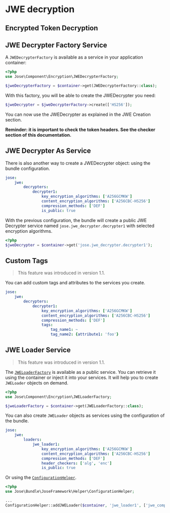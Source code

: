 # JWE decryption

## Encrypted Token Decryption

## JWE Decrypter Factory Service

A `JWEDecrypterFactory` is available as a service in your application container:

```php
<?php
use Jose\Component\Encryption\JWEDecrypterFactory;

$jweDecrypterFactory = $container->get(JWEDecrypterFactory::class);
```

With this factory, you will be able to create the JWEDecrypter you need:

```php
$jweDecrypter = $jweDecrypterFactory->create(['HS256']);
```

You can now use the JWEDecrypter as explained in the JWE Creation section.

**Reminder: it is important to check the token headers. See the checker section of this documentation.**

## JWE Decrypter As Service

There is also another way to create a JWEDecrypter object: using the bundle configuration.

```yaml
jose:
    jwe:
        decrypters:
            decrypter1:
                key_encryption_algorithms: ['A256GCMKW']
                content_encryption_algorithms: ['A256CBC-HS256']
                compression_methods: ['DEF']
                is_public: true
```

With the previous configuration, the bundle will create a public JWE Decrypter service named `jose.jwe_decrypter.decrypter1` with selected encryption algorithms.

```php
<?php
$jweDecrypter = $container->get('jose.jwe_decrypter.decrypter1');
```

## Custom Tags

> This feature was introduced in version 1.1.

You can add custom tags and attributes to the services you create.

```yaml
jose:
    jwe:
        decrypters:
            decrypter1:
                key_encryption_algorithms: ['A256GCMKW']
                content_encryption_algorithms: ['A256CBC-HS256']
                compression_methods: ['DEF']
                tags:
                    tag_name1: ~
                    tag_name2: {attribute1: 'foo'}
```

## JWE Loader Service

> This feature was introduced in version 1.1.

The [`JWELoaderFactory`](../../components/encrypted-tokens-jwe/jwe-loading.md) is available as a public service. You can retrieve it using the container or inject it into your services. It will help you to create `JWELoader` objects on demand.

```php
<?php
use Jose\Component\Encryption\JWELoaderFactory;

$jweLoaderFactory = $container->get(JWELoaderFactory::class);
```

You can also create `JWELoader` objects as services using the configuration of the bundle.

```yaml
jose:
    jwe:
        loaders:
            jwe_loader1:
                key_encryption_algorithms: ['A256GCMKW']
                content_encryption_algorithms: ['A256CBC-HS256']
                compression_methods: ['DEF']
                header_checkers: ['alg', 'enc']
                is_public: true
```

Or using the [`ConfigurationHelper`](../configuration-helper.md).

```php
<?php
use Jose\Bundle\JoseFramework\Helper\ConfigurationHelper;

...
ConfigurationHelper::addJWELoader($container, 'jwe_loader1', ['jwe_compact'], ['A256GCMKW'], ['A256CBC-HS256'], ['DEF'], ['alg', 'enc'], true);
```

